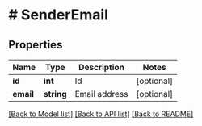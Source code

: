 # # SenderEmail

## Properties

Name | Type | Description | Notes
------------ | ------------- | ------------- | -------------
**id** | **int** | Id | [optional]
**email** | **string** | Email address | [optional]

[[Back to Model list]](../../README.md#models) [[Back to API list]](../../README.md#endpoints) [[Back to README]](../../README.md)
